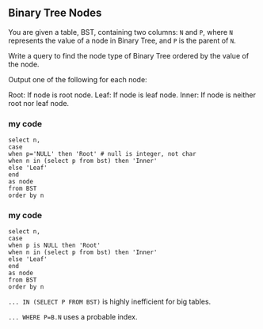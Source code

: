 ## Binary Tree Nodes

You are given a table, BST, containing two columns: `N` and `P`, where `N` represents the value of a node in Binary Tree, and `P` is the parent of `N`.

Write a query to find the node type of Binary Tree ordered by the value of the node. 

Output one of the following for each node:

Root: If node is root node.
Leaf: If node is leaf node.
Inner: If node is neither root nor leaf node.

### my code

```mysql
select n,
case 
when p='NULL' then 'Root' # null is integer, not char
when n in (select p from bst) then 'Inner'
else 'Leaf'
end
as node
from BST
order by n
```

### my code
```mysql
select n,
case 
when p is NULL then 'Root'
when n in (select p from bst) then 'Inner'
else 'Leaf'
end
as node
from BST
order by n
```

`... IN (SELECT P FROM BST)` is highly inefficient for big tables.

`... WHERE P=B.N` uses a probable index.
